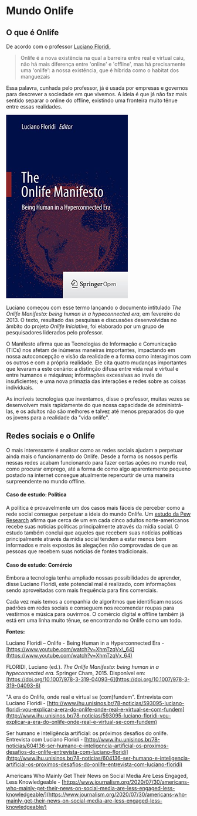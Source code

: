 # Mundo Onlife

## O que é Onlife

De acordo com o professor [Luciano Floridi](https://en.wikipedia.org/wiki/Luciano_Floridi),

> Onlife é a nova existência na qual a barreira entre real e virtual caiu, não há mais diferença entre 'online' e 'offline', mas há precisamente uma 'onlife': a nossa existência, que é híbrida como o habitat dos manguezais

Essa palavra, cunhada pelo professor, já é usada por empresas e governos para descrever a sociedade em que vivemos. A ideia é que já não faz mais sentido separar o online do offline, existindo uma fronteira muito tênue entre essas realidades.

![Documento The Online Manifesto](../.gitbook/assets/image.png)

Luciano começou com esse termo lançando o documento intitulado _The Onlife Manifesto: being human in a hypeconnected era_, em fevereiro de 2013. O texto, resultado das pesquisas e discussões desenvolvidas no âmbito do projeto _Onlife Iniciative_, foi elaborado por um grupo de pesquisadores liderados pelo professor.

O Manifesto afirma que as Tecnologias de Informação e Comunicação \(TICs\) nos afetam de inúmeras maneiras importantes, impactando em nossa autoconcepção e visão da realidade e a forma como interagimos com os outros e com a própria realidade. Ele cita quatro mudanças importantes que levaram a este cenário: a distinção difusa entre vida real e virtual e entre humanos e máquinas; informações excessivas ao invés de insuficientes; e uma nova primazia das interações e redes sobre as coisas individuais.

As incríveis tecnologias que inventamos, disse o professor, muitas vezes se desenvolvem mais rapidamente do que nossa capacidade de administrá-las, e os adultos não são melhores e talvez até menos preparados do que os jovens para a realidade da "vida onlife".

## Redes sociais e o Onlife

O mais interessante é analisar como as redes sociais ajudam a perpetuar ainda mais o funcionamento do Onlife. Desde a forma os nossos perfis nessas redes acabam funcionando para fazer certas ações no mundo real, como procurar emprego, até a forma de como algo aparentemente pequeno postado na internet consegue atualmente repercurtir de uma maneira surpreendente no mundo offline. 

#### Caso de estudo: Política

A política é provavelmente um dos casos mais fáceis de perceber como a rede social consegue perpetuar a ideia do mundo Onlife. Um [estudo da Pew Research](https://www.journalism.org/2020/07/30/americans-who-mainly-get-their-news-on-social-media-are-less-engaged-less-knowledgeable/) afirma que cerca de um em cada cinco adultos norte-americanos recebe suas notícias políticas principalmente através da mídia social. O estudo também conclui que aqueles que recebem suas notícias políticas principalmente através da mídia social tendem a estar menos bem informados e mais expostos às alegações não comprovadas de que as pessoas que recebem suas notícias de fontes tradicionais.

#### Caso de estudo: Comércio

Embora a tecnologia tenha ampliado nossas possibilidades de aprender, disse Luciano Floridi, este potencial mal é realizado, com informações sendo aproveitadas com mais frequência para fins comerciais.

Cada vez mais temos a companhia de algoritmos que identificam nossos padrões em redes sociais e conseguem nos recomendar roupas para vestirmos e música para ouvirmos. O comércio digital e offline também já está em uma linha muito tênue, se encontrando no Onlife como um todo.

**Fontes:**

Luciano Floridi – Onlife - Being Human in a Hyperconnected Era - [https://www.youtube.com/watch?v=XhmTzqVx\_64](https://www.youtube.com/watch?v=XhmTzqVx_64)

FLORIDI, Luciano \(ed.\). _The Onlife Manifesto: being human in a hypeconnected era._ Springer Cham, 2015. Disponível em: [https://doi.org/10.1007/978-3-319-04093–6](https://doi.org/10.1007/978-3-319-04093-6)

"A era do Onlife, onde real e virtual se \(com\)fundem". Entrevista com Luciano Floridi - [http://www.ihu.unisinos.br/78-noticias/593095-luciano-floridi-vou-explicar-a-era-do-onlife-onde-real-e-virtual-se-com-fundem](http://www.ihu.unisinos.br/78-noticias/593095-luciano-floridi-vou-explicar-a-era-do-onlife-onde-real-e-virtual-se-com-fundem)

Ser humano e inteligência artificial: os próximos desafios do onlife. Entrevista com Luciano Floridi - [http://www.ihu.unisinos.br/78-noticias/604136-ser-humano-e-inteligencia-artificial-os-proximos-desafios-do-onlife-entrevista-com-luciano-floridi](http://www.ihu.unisinos.br/78-noticias/604136-ser-humano-e-inteligencia-artificial-os-proximos-desafios-do-onlife-entrevista-com-luciano-floridi)

Americans Who Mainly Get Their News on Social Media Are Less Engaged, Less Knowledgeable - [https://www.journalism.org/2020/07/30/americans-who-mainly-get-their-news-on-social-media-are-less-engaged-less-knowledgeable/](https://www.journalism.org/2020/07/30/americans-who-mainly-get-their-news-on-social-media-are-less-engaged-less-knowledgeable/)

